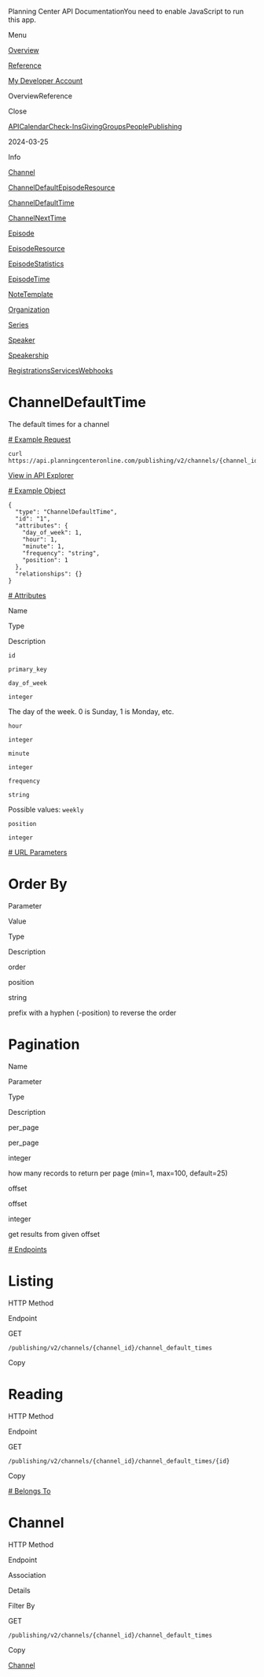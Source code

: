 Planning Center API DocumentationYou need to enable JavaScript to run this app.

Menu

[Overview](#/overview/)

[Reference](channel_default_time.md)

[My Developer Account](https://api.planningcenteronline.com/oauth/applications)

OverviewReference

Close

[API](#/apps/api)[Calendar](#/apps/calendar)[Check-Ins](#/apps/check-ins)[Giving](#/apps/giving)[Groups](#/apps/groups)[People](#/apps/people)[Publishing](#/apps/publishing)

2024-03-25

Info

[Channel](channel.md)

[ChannelDefaultEpisodeResource](channel_default_episode_resource.md)

[ChannelDefaultTime](channel_default_time.md)

[ChannelNextTime](channel_next_time.md)

[Episode](episode.md)

[EpisodeResource](episode_resource.md)

[EpisodeStatistics](episode_statistics.md)

[EpisodeTime](episode_time.md)

[NoteTemplate](note_template.md)

[Organization](organization.md)

[Series](series.md)

[Speaker](speaker.md)

[Speakership](speakership.md)

[Registrations](#/apps/registrations)[Services](#/apps/services)[Webhooks](#/apps/webhooks)

# ChannelDefaultTime

The default times for a channel

[# Example Request](#/apps/publishing/2024-03-25/vertices/channel_default_time#example-request)

```
curl https://api.planningcenteronline.com/publishing/v2/channels/{channel_id}/channel_default_times
```

[View in API Explorer](https://api.planningcenteronline.com/explorer/publishing/v2/channels/{channel_id}/channel_default_times)

[# Example Object](#/apps/publishing/2024-03-25/vertices/channel_default_time#example-object)

```
{
  "type": "ChannelDefaultTime",
  "id": "1",
  "attributes": {
    "day_of_week": 1,
    "hour": 1,
    "minute": 1,
    "frequency": "string",
    "position": 1
  },
  "relationships": {}
}
```

[# Attributes](#/apps/publishing/2024-03-25/vertices/channel_default_time#attributes)

Name

Type

Description

`id`

`primary_key`

`day_of_week`

`integer`

The day of the week. 0 is Sunday, 1 is Monday, etc.

`hour`

`integer`

`minute`

`integer`

`frequency`

`string`

Possible values: `weekly`

`position`

`integer`

[# URL Parameters](#/apps/publishing/2024-03-25/vertices/channel_default_time#url-parameters)

# Order By

Parameter

Value

Type

Description

order

position

string

prefix with a hyphen (-position) to reverse the order

# Pagination

Name

Parameter

Type

Description

per\_page

per\_page

integer

how many records to return per page (min=1, max=100, default=25)

offset

offset

integer

get results from given offset

[# Endpoints](#/apps/publishing/2024-03-25/vertices/channel_default_time#endpoints)

# Listing

HTTP Method

Endpoint

GET

`/publishing/v2/channels/{channel_id}/channel_default_times`

Copy

# Reading

HTTP Method

Endpoint

GET

`/publishing/v2/channels/{channel_id}/channel_default_times/{id}`

Copy

[# Belongs To](#/apps/publishing/2024-03-25/vertices/channel_default_time#belongs-to)

# Channel

HTTP Method

Endpoint

Association

Details

Filter By

GET

`/publishing/v2/channels/{channel_id}/channel_default_times`

Copy

[Channel](channel.md)